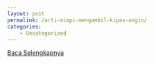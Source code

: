 ```yaml
---
layout: post
permalink: /arti-mimpi-mengambil-kipas-angin/
categories:
    - Uncategorized
---
```


[Baca Selengkapnya](/05)